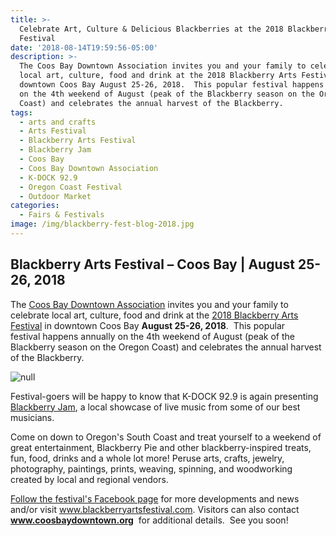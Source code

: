 ```yaml
---
title: >-
  Celebrate Art, Culture & Delicious Blackberries at the 2018 Blackberry Arts
  Festival
date: '2018-08-14T19:59:56-05:00'
description: >-
  The Coos Bay Downtown Association invites you and your family to celebrate
  local art, culture, food and drink at the 2018 Blackberry Arts Festival in
  downtown Coos Bay August 25-26, 2018.  This popular festival happens annually
  on the 4th weekend of August (peak of the Blackberry season on the Oregon
  Coast) and celebrates the annual harvest of the Blackberry.
tags:
  - arts and crafts
  - Arts Festival
  - Blackberry Arts Festival
  - Blackberry Jam
  - Coos Bay
  - Coos Bay Downtown Association
  - K-DOCK 92.9
  - Oregon Coast Festival
  - Outdoor Market
categories:
  - Fairs & Festivals
image: /img/blackberry-fest-blog-2018.jpg
---
```

<h2>Blackberry Arts Festival – Coos Bay | August 25-26, 2018</h2>
The <a href="http://coosbaydowntown.org/" target="_blank" rel="noopener noreferrer">Coos Bay Downtown Association</a> invites you and your family to celebrate local art, culture, food and drink at the <a href="http://blackberryartsfestival.com/" target="_blank" rel="noopener noreferrer">2018 Blackberry Arts Festival</a> in downtown Coos Bay <strong>August 25-26, 2018</strong>.  This popular festival happens annually on the 4th weekend of August (peak of the Blackberry season on the Oregon Coast) and celebrates the annual harvest of the Blackberry.

![null](/img/blackberry-arts-poster-2018-1-e1531879439288.jpg)

Festival-goers will be happy to know that K-DOCK 92.9 is again presenting <a href="http://blackberryartsfestival.com/entertainment/" target="_blank" rel="noopener noreferrer">Blackberry Jam</a>, a local showcase of live music from some of our best musicians.

Come on down to Oregon's South Coast and treat yourself to a weekend of great entertainment, Blackberry Pie and other blackberry-inspired treats, fun, food, drinks and a whole lot more! Peruse arts, crafts, jewelry, photography, paintings, prints, weaving, spinning, and woodworking created by local and regional vendors.

<a href="https://www.facebook.com/Blackberry-Arts-Festival-359868347426138/" target="_blank" rel="noopener noreferrer">Follow the festival's Facebook page</a> for more developments and news and/or visit <a href="http://www.blackberryartsfestival.com/" target="_blank" rel="noopener noreferrer">www.blackberryartsfestival.com</a>. Visitors can also contact <a href="http://coosbaydowntown.org/blackberry-arts-festival/" target="_blank" rel="noopener noreferrer"><strong>www.coosbaydowntown.org</strong></a>  for additional details.  See you soon!
